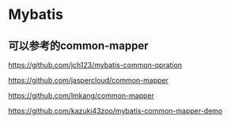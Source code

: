 # Mybatis

## 可以参考的common-mapper

https://github.com/jch123/mybatis-common-opration

https://github.com/jaspercloud/common-mapper

https://github.com/lmkang/common-mapper

https://github.com/kazuki43zoo/mybatis-common-mapper-demo